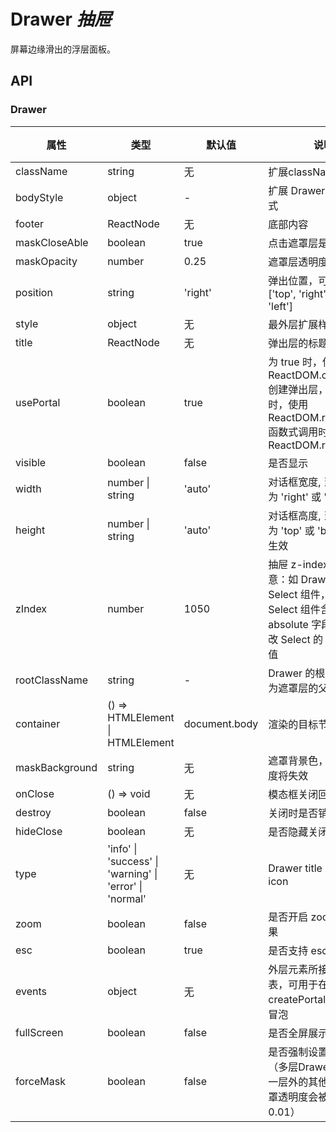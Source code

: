 # Drawer *抽屉*
屏幕边缘滑出的浮层面板。

<example />

## API

### Drawer

| 属性 | 类型 | 默认值 | 说明 | 可用版本 |
| --- | --- | --- | --- | --- |
| className | string | 无 | 扩展className | |
| bodyStyle | object | - | 扩展 Drawer body 的样式 | |
| footer | ReactNode | 无 | 底部内容 | |
| maskCloseAble | boolean | true | 点击遮罩层是否关闭抽屉 | |
| maskOpacity | number | 0.25 | 遮罩层透明度 | |
| position | string | 'right' | 弹出位置，可选值为 \['top', 'right', 'bottom', 'left'] | |
| style | object | 无 | 最外层扩展样式 | |
| title | ReactNode | 无 | 弹出层的标题 | |
| usePortal | boolean | true | 为 true 时，使用 ReactDOM.createPortal 创建弹出层，为 false 时，使用 ReactDOM.render<br />函数式调用时使用 ReactDOM.render | |
| visible | boolean | false | 是否显示 | |
| width | number \| string | 'auto' | 对话框宽度, 当 position 为 'right' 或 'left' 时生效 | |
| height | number \| string | 'auto' | 对话框高度, 当 position 为 'top' 或 'bottom' 时生效  | |
| zIndex | number | 1050 | 抽屉 z-index 值，注意：如 Drawer 嵌套 Select 组件，并且 Select 组件含有 absolute 字段，需要修改 Select 的 z-index的值 | |
| rootClassName | string | - | Drawer 的根元素类名, 为遮罩层的父元素 | 1.4.2 |
| container | () => HTMLElement \| HTMLElement | document.body | 渲染的目标节点 | |
| maskBackground | string | 无 | 遮罩背景色，设置后透明度将失效 | |
| onClose | () => void | 无 | 模态框关闭回调 | |
| destroy | boolean | false | 关闭时是否销毁元素 | |
| hideClose | boolean | 无 | 是否隐藏关闭按钮 | |
| type | 'info' \| 'success' \| 'warning' \| 'error' \| 'normal' | 无 | Drawer title 显示状态icon | 1.6.1 |
| zoom | boolean | false | 是否开启 zoom 动画效果 | |
| esc | boolean | true | 是否支持 esc 键关闭 | |
| events | object | 无 | 外层元素所接受的事件列表，可用于在 createPortal 场景中阻止冒泡 | |
| fullScreen | boolean | false | 是否全屏展示 | |
| forceMask | boolean | false | 是否强制设置遮罩透明度（多层Drawer中，除第一层外的其他Drawer遮罩透明度会被调整为0.01） | |
